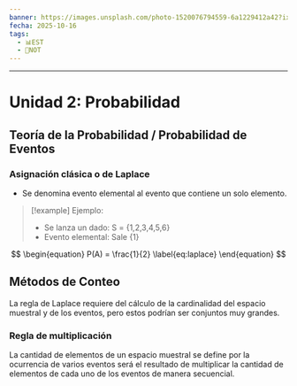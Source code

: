 ```yaml
---
banner: https://images.unsplash.com/photo-1520076794559-6a1229412a42?ixlib=rb-4.1.0&q=85&fm=jpg&crop=entropy&cs=srgb&w=4800
fecha: 2025-10-16
tags:
  - 📊EST
  - 📝NOT
---
```

---
# Unidad 2: Probabilidad

## Teoría de la Probabilidad / Probabilidad de Eventos

### Asignación clásica o de Laplace
- Se denomina evento elemental al evento que contiene un solo elemento.
> [!example] Ejemplo:
> - Se lanza un dado: S = {1,2,3,4,5,6}
> - Evento elemental: Sale {1}

$$
\begin{equation}
P(A) = \frac{1}{2}
\label{eq:laplace}
\end{equation}
$$

## Métodos de Conteo
La regla de Laplace requiere del cálculo de la cardinalidad del espacio muestral y de los eventos, pero estos podrían ser conjuntos muy grandes.

### Regla de multiplicación
La cantidad de elementos de un espacio muestral se define por la ocurrencia de varios eventos será el resultado de multiplicar la cantidad de elementos de cada uno de los eventos de manera secuencial.

